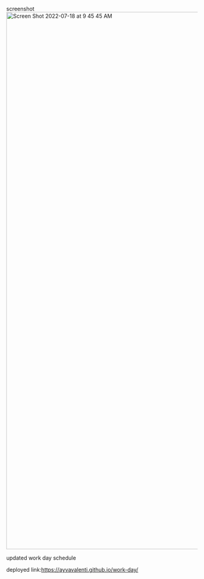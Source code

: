 screenshot 
<img width="1412" alt="Screen Shot 2022-07-18 at 9 45 45 AM" src="https://user-images.githubusercontent.com/94766574/179525268-fb3d8b9a-46ad-455e-9aad-cc1c3bb1c458.png">

updated work day schedule

deployed link:https://ayvavalenti.github.io/work-day/
